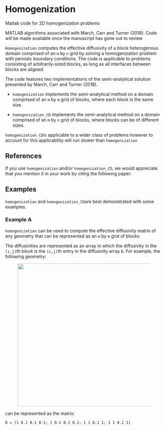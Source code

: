 # Homogenization
Matlab code for 2D homogenization problems

MATLAB algorithms associated with March, Carr and Turner (2018). Code will be made available once the manuscript has gone out to review

``Homogenization`` computes the effective diffusivity of a block heterogenous domain comprised of an ``m`` by ``n`` grid by solving a homogenization problem with periodic boundary conditions. The code is applicable to problems consisting of arbitrarily-sized blocks, as long as all interfaces between blocks are aligned.

The code features two implementations of the semi-analytical solution presented by March, Carr and Turner (2018).

- ``homogenization`` implements the semi-analytical method on a domain comprised of an ``m`` by ``m`` grid of blocks, where each block is the same size.

- ``homogenization_CD`` implements the semi-analytical method on a domain comprised of an ``m`` by ``n`` grid of blocks, where blocks can be of different sizes.

``homogenization_CD``is applicable to a wider class of problems however to account for this applicability will run slower than ``homogenization``

## References

If you use ``homogenization`` and/or ``homogenization_CD``, we would appreciate that you mention it in your work by citing the following paper:

## Examples

``homogenization`` and ``homogenization_CD``are best demonstrated with some examples.

### Example A

``homogenization`` can be used to compute the effective diffusivity matrix of any geometry that can be represented as an ``m`` by ``m`` grid of blocks

The diffusivities are represented as an array in which the diffusivity in the ``(i,j)``th block is the ``(i,j)``th entry in the diffusivity array ``D``. For example, the following geometry:

<figure><img src="https://github.com/NathanMarch/Homogenization/blob/master/Figures/Example_A.jpg" width="455"></figure>

can be represented as the matrix:

``D = [1 0.1 0.1 0.1; 1 0.1 0.1 0.1; 1 1 0.1 1; 1 1 0.1 1]``

